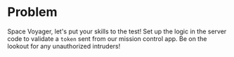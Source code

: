 # Problem
Space Voyager, let's put your skills to the test! Set up the logic in the server code to validate a `token` sent from our mission control app. Be on the lookout for any unauthorized intruders!
